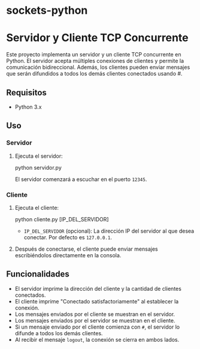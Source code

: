 # sockets-python

# Servidor y Cliente TCP Concurrente

Este proyecto implementa un servidor y un cliente TCP concurrente en Python. El servidor acepta múltiples conexiones de clientes y permite la comunicación bidireccional. Además, los clientes pueden enviar mensajes que serán difundidos a todos los demás clientes conectados usando #.

## Requisitos

- Python 3.x

## Uso

### Servidor

1. Ejecuta el servidor:
    
    python servidor.py
    
   El servidor comenzará a escuchar en el puerto `12345`.

### Cliente

1. Ejecuta el cliente:
    
    python cliente.py [IP_DEL_SERVIDOR]
    
   - `IP_DEL_SERVIDOR` (opcional): La dirección IP del servidor al que desea conectar. Por defecto es `127.0.0.1`.

2. Después de conectarse, el cliente puede enviar mensajes escribiéndolos directamente en la consola.

## Funcionalidades

- El servidor imprime la dirección del cliente y la cantidad de clientes conectados.
- El cliente imprime "Conectado satisfactoriamente" al establecer la conexión.
- Los mensajes enviados por el cliente se muestran en el servidor.
- Los mensajes enviados por el servidor se muestran en el cliente.
- Si un mensaje enviado por el cliente comienza con `#`, el servidor lo difunde a todos los demás clientes.
- Al recibir el mensaje `logout`, la conexión se cierra en ambos lados.